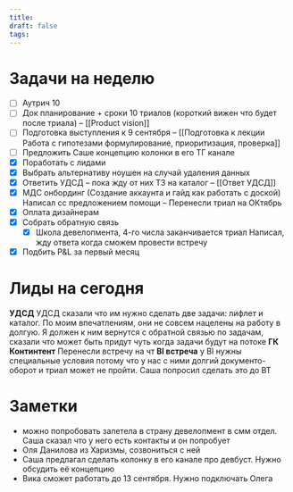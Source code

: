 ```yaml
---
title: 
draft: false
tags:
---
```

# Задачи на неделю
- [ ] Аутрич 10
- [ ] Док планирование + сроки 10 триалов (короткий вижен что будет после триала) – [[Product vision]]
- [ ] Подготовка выступления к 9 сентября – [[Подготовка к лекции Работа с гипотезами формулирование, приоритизация, проверка]]
- [ ] Предложить Саше концепцию колонки в его ТГ канале
- [x] Поработать с лидами
- [x] Выбрать альтернативу ноушен на случай удаления данных
- [x] Ответить УДСД – пока жду от них ТЗ на каталог – [[Ответ УДСД]]
- [x] МДС онбординг (Создание аккаунта и гайд как работать с доской)
	Написал сс предложением помощи – Перенесли триал на ОКтябрь
- [x] Оплата дизайнерам
- [x] Собрать обратную связь
	- [x] Школа девелопмента, 4-го числа заканчивается триал
		Написал, жду ответа когда сможем провести встречу
- [x] Подбить P&L за первый месяц

# Лиды на сегодня
**УДСД**
	УДСД сказали что им нужно сделать две задачи: лифлет и каталог. По моим впечатлениям, они не совсем нацелены на работу в долгую. Я должен к ним вернутся с обратной связью по задачам, сказали что может быть придут чуть когда задачи будут на потоке
**ГК Континтент**
	Перенесли встречу на чт
**BI встреча**
	у BI нужны специальные условия потому что у нас с ними долгий документо-оборот и триал может не пройти. Саша попросил сделать это до ВТ

# Заметки
- можно попробовать залетела в страну девелопмент в смм отдел. Саша сказал что у него есть контакты и он попробует
- Оля Данилова из Харизмы, созвониться с ней
- Саша предлагал сделать колонку в его канале про девбуст. Нужно обсудить её концепцию
- Вика сможет работать до 13 сентября. Нужно подключать Олега